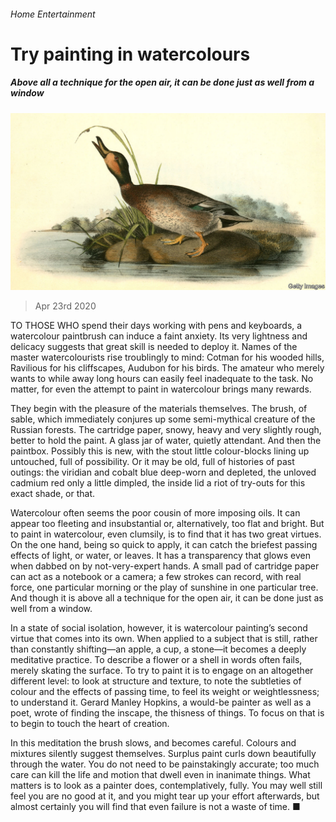 ###### Home Entertainment

# Try painting in watercolours 

##### Above all a technique for the open air, it can be done just as well from a window 

![image](images/20200425_BKP505.jpg) 

> Apr 23rd 2020 

TO THOSE WHO spend their days working with pens and keyboards, a watercolour paintbrush can induce a faint anxiety. Its very lightness and delicacy suggests that great skill is needed to deploy it. Names of the master watercolourists rise troublingly to mind: Cotman for his wooded hills, Ravilious for his cliffscapes, Audubon for his birds. The amateur who merely wants to while away long hours can easily feel inadequate to the task. No matter, for even the attempt to paint in watercolour brings many rewards.

They begin with the pleasure of the materials themselves. The brush, of sable, which immediately conjures up some semi-mythical creature of the Russian forests. The cartridge paper, snowy, heavy and very slightly rough, better to hold the paint. A glass jar of water, quietly attendant. And then the paintbox. Possibly this is new, with the stout little colour-blocks lining up untouched, full of possibility. Or it may be old, full of histories of past outings: the viridian and cobalt blue deep-worn and depleted, the unloved cadmium red only a little dimpled, the inside lid a riot of try-outs for this exact shade, or that.


Watercolour often seems the poor cousin of more imposing oils. It can appear too fleeting and insubstantial or, alternatively, too flat and bright. But to paint in watercolour, even clumsily, is to find that it has two great virtues. On the one hand, being so quick to apply, it can catch the briefest passing effects of light, or water, or leaves. It has a transparency that glows even when dabbed on by not-very-expert hands. A small pad of cartridge paper can act as a notebook or a camera; a few strokes can record, with real force, one particular morning or the play of sunshine in one particular tree. And though it is above all a technique for the open air, it can be done just as well from a window.

In a state of social isolation, however, it is watercolour painting’s second virtue that comes into its own. When applied to a subject that is still, rather than constantly shifting—an apple, a cup, a stone—it becomes a deeply meditative practice. To describe a flower or a shell in words often fails, merely skating the surface. To try to paint it is to engage on an altogether different level: to look at structure and texture, to note the subtleties of colour and the effects of passing time, to feel its weight or weightlessness; to understand it. Gerard Manley Hopkins, a would-be painter as well as a poet, wrote of finding the inscape, the thisness of things. To focus on that is to begin to touch the heart of creation.

In this meditation the brush slows, and becomes careful. Colours and mixtures silently suggest themselves. Surplus paint curls down beautifully through the water. You do not need to be painstakingly accurate; too much care can kill the life and motion that dwell even in inanimate things. What matters is to look as a painter does, contemplatively, fully. You may well still feel you are no good at it, and you might tear up your effort afterwards, but almost certainly you will find that even failure is not a waste of time. ■

